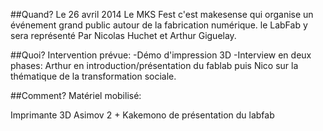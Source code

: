 ##Quand?
Le 26 avril 2014
Le MKS Fest c'est makesense qui organise un événement grand public autour de la fabrication numérique. le LabFab y sera représenté Par Nicolas Huchet et Arthur Giguelay.

##Quoi?
Intervention prévue:
-Démo d'impression 3D
-Interview en deux phases: Arthur en introduction/présentation du fablab puis Nico sur la thématique de la transformation sociale.

##Comment?
Matériel mobilisé:

Imprimante 3D Asimov 2 + Kakemono de présentation du labfab
